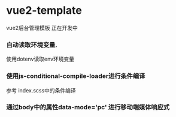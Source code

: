 # vue2-template
vue2后台管理模板 正在开发中

### 自动读取环境变量.
使用dotenv读取env环境变量

### 使用js-conditional-compile-loader进行条件编译 
参考 index.scss中的条件编译

### 通过body中的属性data-mode='pc' 进行移动端媒体响应式
